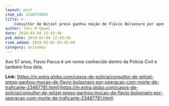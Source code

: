 ```yaml
---
layout: post
item_id: 2510774901
title: >-
    Consultor de Witzel preso ganhou moção de Flávio Bolsonaro por operação com morte de traficante
author: Tatu D'Oquei
date: 2019-03-04 12:43:44
pub_date: 2019-03-04 12:43:44
time_added: 2019-03-02 03:45:00
category: avisamos
---
```


Aos 57 anos, Flavio Pacca é um nome conhecido dentro da Polícia Civil e também fora dela.

**Link:** [https://m.extra.globo.com/casos-de-policia/consultor-de-witzel-preso-ganhou-mocao-de-flavio-bolsonaro-por-operacao-com-morte-de-traficante-23487781.html](https://m.extra.globo.com/casos-de-policia/consultor-de-witzel-preso-ganhou-mocao-de-flavio-bolsonaro-por-operacao-com-morte-de-traficante-23487781.html)

